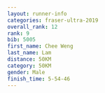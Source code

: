```yaml
---
layout: runner-info 
categories: fraser-ultra-2019 
overall_rank: 12
rank: 9
bib: 5005
first_name: Chee Weng
last_name: Lam
distance: 50KM
category: 50KM
gender: Male
finish_time: 5-54-46
---
```

